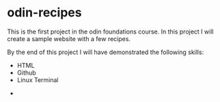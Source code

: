 # odin-recipes

This is the first project in the odin foundations course.
In this project I will create a sample website with a few recipes.

By the end of this project I will have demonstrated the following skills:

- HTML
- Github
- Linux Terminal

*
